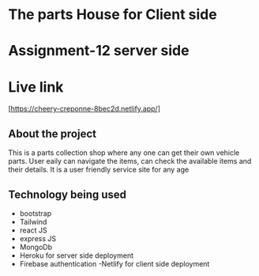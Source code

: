 # The parts House for Client side

# Assignment-12 server side

# Live link

[https://cheery-creponne-8bec2d.netlify.app/]

## About the project

This is a parts collection shop where any one can get their own vehicle parts. User eaily can navigate the items, can check the available items and their details. It is a user friendly service site for any age

## Technology being used

- bootstrap
- Tailwind
- react JS
- express JS
- MongoDb
- Heroku for server side deployment
- Firebase authentication
  -Netlify for client side deployment

